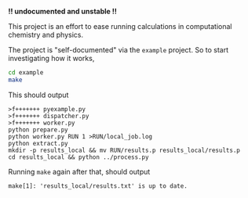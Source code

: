 **!! undocumented and unstable !!**

This project is an effort to ease running calculations in computational chemistry and physics.

The project is "self-documented" via the `example` project. So to start investigating how it works,

```bash
cd example
make
```

This should output

```
>f+++++++ pyexample.py
>f+++++++ dispatcher.py
>f+++++++ worker.py
python prepare.py
python worker.py RUN 1 >RUN/local_job.log
python extract.py
mkdir -p results_local && mv RUN/results.p results_local/results.p
cd results_local && python ../process.py
```

Running `make` again after that, should output

```
make[1]: 'results_local/results.txt' is up to date.
```
